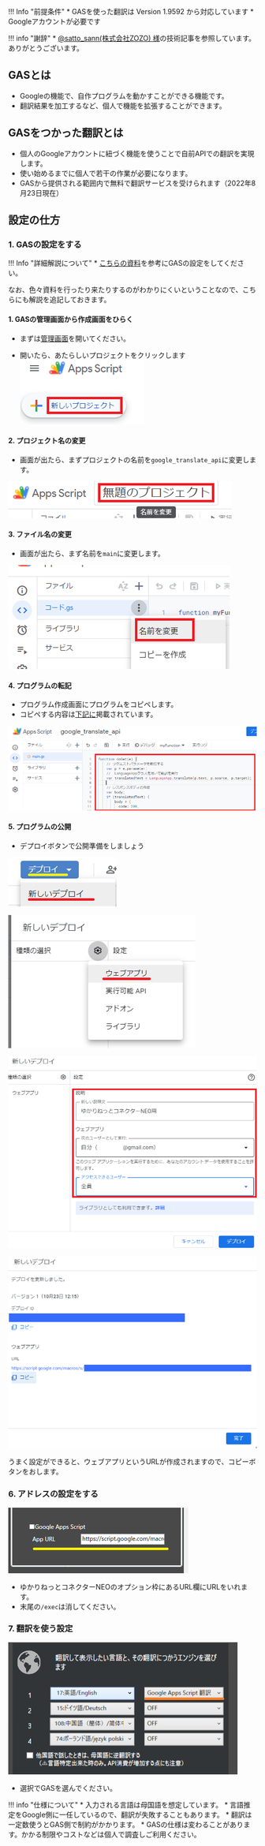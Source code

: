 !!! Info "前提条件"
    * GASを使った翻訳は Version 1.9592 から対応しています
    * Googleアカウントが必要です

!!! info "謝辞"
    * [@satto_sann(株式会社ZOZO) 様](https://qiita.com/satto_sann)の技術記事を参照しています。ありがとうございます。


## GASとは

* Googleの機能で、自作プログラムを動かすことができる機能です。
* 翻訳結果を加工するなど、個人で機能を拡張することができます。

## GASをつかった翻訳とは

* 個人のGoogleアカウントに紐づく機能を使うことで自前APIでの翻訳を実現します。
* 使い始めるまでに個人で若干の作業が必要になります。
* GASから提供される範囲内で無料で翻訳サービスを受けられます（2022年8月23日現在）

## 設定の仕方

### 1. GASの設定をする

!!! Info "詳細解説について"
    * [こちらの資料](https://qiita.com/satto_sann/items/be4177360a0bc3691fdf)を参考にGASの設定をしてください。

なお、色々資料を行ったり来たりするのがわかりにくいということなので、こちらにも解説を追記しておきます。

#### 1. GASの管理画面から作成画面をひらく

* まずは[管理画面](https://script.google.com/home?pli=1)を開いてください。

* 開いたら、あたらしいプロジェクトをクリックします
![新しいプロジェクト](images/plugin_gas_p3.png)

#### 2. プロジェクト名の変更

* 画面が出たら、まずプロジェクトの名前を```google_translate_api```に変更します。

![新しいプロジェクト](images/plugin_gas_p5.png)

#### 3. ファイル名の変更

* 画面が出たら、まず名前を```main```に変更します。

![新しいプロジェクト](images/plugin_gas_p4.png)

#### 4. プログラムの転記

* プログラム作成画面にプログラムをコピペします。
* コピペする内容は[下記に](https://qiita.com/satto_sann/items/be4177360a0bc3691fdf#%E7%BF%BB%E8%A8%B3%E7%B5%90%E6%9E%9C%E3%82%92%E8%BF%94%E3%81%99api%E3%82%92%E3%81%A4%E3%81%8F%E3%82%8B)掲載されています。

![新しいプロジェクト](images/plugin_gas_p6.png)

#### 5. プログラムの公開

* デプロイボタンで公開準備をしましょう

![新しいプロジェクト](images/plugin_gas_p7.png)

![新しいプロジェクト](images/plugin_gas_p8.png)

![新しいプロジェクト](images/plugin_gas_p9.png)

![新しいプロジェクト](images/plugin_gas_p10.png)

うまく設定ができると、ウェブアプリというURLが作成されますので、コピーボタンをおします。

### 6. アドレスの設定をする

![GASオプション](images/plugin_gas_p1.png)

* ゆかりねっとコネクターNEOのオプション枠にあるURL欄にURLをいれます。
* 末尾の```/exec```は消してください。

### 7. 翻訳を使う設定

![翻訳オプション](images/plugin_gas_p2.png)

* 選択でGASを選んでください。

!!! info "仕様について"
    * 入力される言語は母国語を想定しています。
    * 言語推定をGoogle側に一任しているので、翻訳が失敗することもあります。
    * 翻訳は一定数使うとGAS側で制約がかかります。
    * GASの仕様は変わることがあります。かかる制限やコストなどは個人で調査しご利用ください。